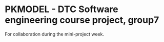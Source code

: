 # PKMODEL - DTC Software engineering course project, group7

For collaboration during the mini-project week.
